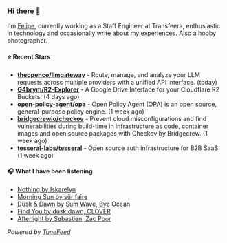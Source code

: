 ### Hi there 👋

I'm [Felipe](https://felipevm.com), currently working as a Staff Engineer at Transfeera, enthusiastic in technology and occasionally write about my experiences. Also a hobby photographer.

#### ⭐ Recent Stars
- **[theopenco/llmgateway](https://github.com/theopenco/llmgateway)** - Route, manage, and analyze your LLM requests across multiple providers with a unified API interface. (today)
- **[G4brym/R2-Explorer](https://github.com/G4brym/R2-Explorer)** - A Google Drive Interface for your Cloudflare R2 Buckets! (4 days ago)
- **[open-policy-agent/opa](https://github.com/open-policy-agent/opa)** - Open Policy Agent (OPA) is an open source, general-purpose policy engine. (1 week ago)
- **[bridgecrewio/checkov](https://github.com/bridgecrewio/checkov)** - Prevent cloud misconfigurations and find vulnerabilities during build-time in infrastructure as code, container images and open source packages with Checkov by Bridgecrew. (1 week ago)
- **[tesseral-labs/tesseral](https://github.com/tesseral-labs/tesseral)** - Open source auth infrastructure for B2B SaaS (1 week ago)

#### 🎧 What I have been listening
- [Nothing by Iskarelyn](https://open.spotify.com/track/4UknjsWikz5vg3yvVOg9Qz)
- [Morning Sun by sûr faire](https://open.spotify.com/track/2x3oNXRXqn79zuGIeKRkkS)
- [Dusk &amp; Dawn by Sum Wave, Bye Ocean](https://open.spotify.com/track/700bvc7zXLdtU801Y7zctK)
- [Find You by dusk:dawn, CLOVER](https://open.spotify.com/track/4pupB5o3t5oFMqPpZxhh5f)
- [Afterlight by Sebastien, Zac Poor](https://open.spotify.com/track/3Ji8cShqZsIZrzTld7yOXv)

_Powered by [TuneFeed](https://tunefeed.app?ref=github.com)_
